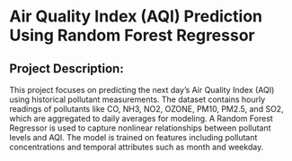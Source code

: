 # Air Quality Index (AQI) Prediction Using Random Forest Regressor

## Project Description:
This project focuses on predicting the next day’s Air Quality Index (AQI) using historical pollutant measurements. The dataset contains hourly readings of pollutants like CO, NH3, NO2, OZONE, PM10, PM2.5, and SO2, which are aggregated to daily averages for modeling.
A Random Forest Regressor is used to capture nonlinear relationships between pollutant levels and AQI. The model is trained on features including pollutant concentrations and temporal attributes such as month and weekday.
